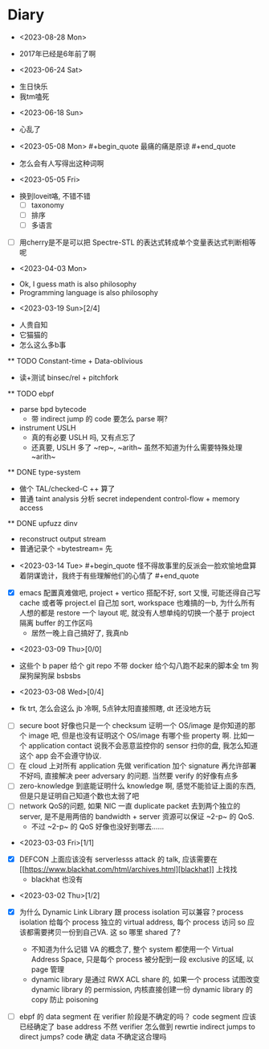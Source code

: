 # Diary


* <2023-08-28 Mon>
- 2017年已经是6年前了啊

* <2023-06-24 Sat>
- 生日快乐
- 我tm嗑死

* <2023-06-18 Sun>
- 心乱了

* <2023-05-08 Mon>
#+begin_quote
最痛的痛是原谅
#+end_quote

- 怎么会有人写得出这种词啊

* <2023-05-05 Fri>
- 换到loveit咯, 不错不错
  - [ ] taxonomy
  - [ ] 排序
  - [ ] 多语言
- [ ] 用cherry是不是可以把 Spectre-STL 的表达式转成单个变量表达式判断相等呢

* <2023-04-03 Mon>
- Ok, I guess math is also philosophy
- Programming language is also philosophy

* <2023-03-19 Sun>[2/4]
- 人贵自知
- 它猫猫的
- 怎么这么多b事

** TODO Constant-time + Data-oblivious

- 读+测试 binsec/rel + pitchfork

** TODO ebpf
- parse bpd bytecode
  - 带 indirect jump 的 code 要怎么 parse 啊?
- instrument USLH
  - 真的有必要 USLH 吗, 又有点忘了
  - 还真要, USLH 多了 ~rep~, ~arith~ 虽然不知道为什么需要特殊处理 ~arith~

** DONE type-system
- 做个 TAL/checked-C ++ 算了
- 普通 taint analysis 分析 secret independent control-flow + memory access

** DONE upfuzz dinv
- reconstruct output stream
- 普通记录个 =bytestream= 先

* <2023-03-14 Tue>
#+begin_quote
怪不得故事里的反派会一脸欢愉地盘算着阴谋诡计，我终于有些理解他们的心情了
#+end_quote

- [X] emacs 配置真难做吧, project + vertico 搭配不好, sort 又慢, 可能还得自己写 cache 或者等 project.el 自己加 sort, workspace 也难搞的一b, 为什么所有人想的都是 restore 一个 layout 呢, 就没有人想单纯的切换一个基于 project 隔离 buffer 的工作区吗
  - 居然一晚上自己搞好了, 我真nb

* <2023-03-09 Thu>[0/0]
- 这些个 b paper 给个 git repo 不带 docker 给个勾八跑不起来的脚本全 tm 狗屎狗屎狗屎 bsbsbs

* <2023-03-08 Wed>[0/4]
- fk trt, 怎么会这么 jb 冷啊, 5点钟太阳直接照瞎, dt 还没地方玩
- [ ] secure boot 好像也只是一个 checksum 证明一个 OS/image 是你知道的那个 image 吧, 但是也没有证明这个 OS/image 有哪个些 property 啊. 比如一个 application contact 说我不会恶意监控你的 sensor 扫你的盘, 我怎么知道这个 app 会不会遵守协议.
- [ ] 在 cloud 上对所有 application 先做 verification 加个 signature 再允许部署不好吗, 直接解决 peer adversary 的问题. 当然要 verify 的好像有点多
- [ ] zero-knowledge 到底能证明什么 knowledge 啊, 感觉不能验证上面的东西, 但是只是证明自己知道个数也太弱了吧
- [ ] network QoS的问题, 如果 NIC 一直 duplicate packet 去到两个独立的 server, 是不是用两倍的 bandwidth + server 资源可以保证 ~2-p~ 的 QoS.
  - 不过 ~2-p~ 的 QoS 好像也没好到哪去……


* <2023-03-03 Fri>[1/1]
- [X] DEFCON 上面应该没有 serverlesss attack 的 talk, 应该需要在 [[https://www.blackhat.com/html/archives.html][blackhat]] 上找找
  - blackhat 也没有

* <2023-03-02 Thu>[1/2]
- [X] 为什么 Dynamic Link Library 跟 process isolation 可以兼容？process isolation 给每个 process 独立的 virtual address, 每个 process 访问 so 应该都需要拷贝一份到自己VA. 这 so 哪里 shared 了?
  + 不知道为什么记错 VA 的概念了, 整个 system 都使用一个 Virtual Address Space, 只是每个 process 被分配到一段 exclusive 的区域, 以 page 管理
  + dynamic library 是通过 RWX ACL share 的, 如果一个 process 试图改变 dynamic library 的 permission, 内核直接创建一份 dynamic library 的 copy 防止 poisoning
- [ ] ebpf 的 data segment 在 verifier 阶段是不确定的吗？ code segment 应该已经确定了 base address 不然 verifier 怎么做到 rewrtie indirect jumps to direct jumps? code 确定 data 不确定这合理吗

